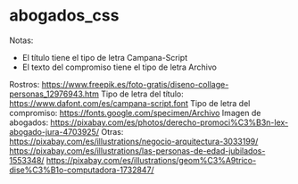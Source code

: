 # abogados_css
Notas:
- El título tiene el tipo de letra Campana-Script
- El texto del compromiso tiene el tipo de letra Archivo

Rostros: https://www.freepik.es/foto-gratis/diseno-collage-personas_12976943.htm 
Tipo de letra del título: https://www.dafont.com/es/campana-script.font
Tipo de letra del compromiso: https://fonts.google.com/specimen/Archivo
Imagen de abogados: https://pixabay.com/es/photos/derecho-promoci%C3%B3n-lex-abogado-jura-4703925/
Otras:
        https://pixabay.com/es/illustrations/negocio-arquitectura-3033199/
        https://pixabay.com/es/illustrations/las-personas-de-edad-jubilados-1553348/
        https://pixabay.com/es/illustrations/geom%C3%A9trico-dise%C3%B1o-computadora-1732847/
